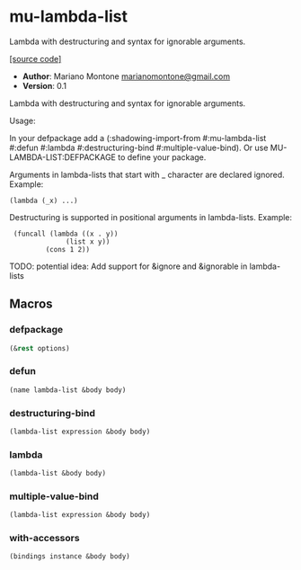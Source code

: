# mu-lambda-list

Lambda with destructuring and syntax for ignorable arguments.

[[source code]](../mu-lambda-list.lisp)

- **Author**: Mariano Montone <marianomontone@gmail.com>
- **Version**: 0.1


 Lambda with destructuring and syntax for ignorable arguments.

 Usage:

 In your defpackage add a (:shadowing-import-from #:mu-lambda-list #:defun #:lambda #:destructuring-bind #:multiple-value-bind). Or use MU-LAMBDA-LIST:DEFPACKAGE to define your package.

 Arguments in lambda-lists that start with _ character are declared ignored.
 Example:
 
    (lambda (_x) ...)

 Destructuring is supported in positional arguments in lambda-lists.
 Example:
 
     (funcall (lambda ((x . y))
                  (list x y))
             (cons 1 2))
 
 TODO: potential idea: Add support for &ignore and &ignorable in lambda-lists



## Macros
### defpackage

```lisp
(&rest options)
```



### defun

```lisp
(name lambda-list &body body)
```



### destructuring-bind

```lisp
(lambda-list expression &body body)
```



### lambda

```lisp
(lambda-list &body body)
```



### multiple-value-bind

```lisp
(lambda-list expression &body body)
```



### with-accessors

```lisp
(bindings instance &body body)
```



